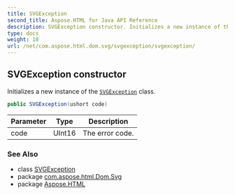 ```yaml
---
title: SVGException
second_title: Aspose.HTML for Java API Reference
description: SVGException constructor. Initializes a new instance of the SVGException class
type: docs
weight: 10
url: /net/com.aspose.html.dom.svg/svgexception/svgexception/
---
```

## SVGException constructor

Initializes a new instance of the [`SVGException`](../) class.

```java
public SVGException(ushort code)
```

| Parameter | Type | Description |
| --- | --- | --- |
| code | UInt16 | The error code. |

### See Also

* class [SVGException](../)
* package [com.aspose.html.Dom.Svg](../../svgexception/)
* package [Aspose.HTML](../../../)
